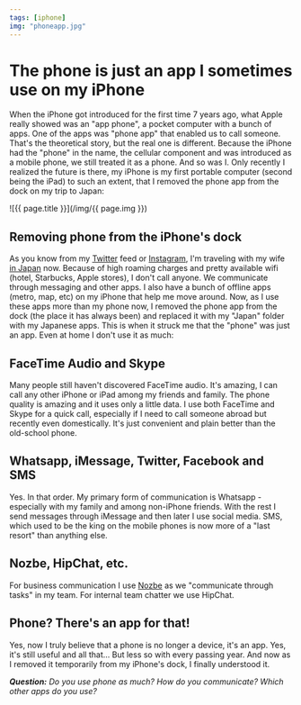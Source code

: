 ```yaml
---
tags: [iphone]
img: "phoneapp.jpg"
---
```


# The phone is just an app I sometimes use on my iPhone

When the iPhone got introduced for the first time 7 years ago, what Apple really showed was an "app phone", a pocket computer with a bunch of apps. One of the apps was "phone app" that enabled us to call someone. That's the theoretical story, but the real one is different. Because the iPhone had the "phone" in the name, the cellular component and was introduced as a mobile phone, we still treated it as a phone. And so was I. Only recently I realized the future is there, my iPhone is my first portable computer (second being the iPad) to such an extent, that I removed the phone app from the dock on my trip to Japan:

<!--More-->

![{{ page.title }}](/img/{{ page.img }})

## Removing phone from the iPhone's dock

As you know from my [Twitter][] feed or [Instagram][], I'm traveling with my wife [in Japan](/big-in-japan) now. Because of high roaming charges and pretty available wifi (hotel, Starbucks, Apple stores), I don't call anyone. We communicate through messaging and other apps. I also have a bunch of offline apps (metro, map, etc) on my iPhone that help me move around. Now, as I use these apps more than my phone now, I removed the phone app from the dock (the place it has always been) and replaced it with my "Japan" folder with my Japanese apps. This is when it struck me that the "phone" was just an app. Even at home I don't use it as much:



## FaceTime Audio and Skype

Many people still haven't discovered FaceTime audio. It's amazing, I can call any other iPhone or iPad among my friends and family. The phone quality is amazing and it uses only a little data. I use both FaceTime and Skype for a quick call, especially if I need to call someone abroad but recently even domestically. It's just convenient and plain better than the old-school phone.

## Whatsapp, iMessage, Twitter, Facebook and SMS

Yes. In that order. My primary form of communication is Whatsapp - especially with my family and among non-iPhone friends. With the rest I send messages through iMessage and then later I use social media. SMS, which used to be the king on the mobile phones is now more of a "last resort" than anything else.

## Nozbe, HipChat, etc.

For business communication I use [Nozbe][n] as we "communicate through tasks" in my team. For internal team chatter we use HipChat.

## Phone? There's an app for that!

Yes, now I truly believe that a phone is no longer a device, it's an app. Yes, it's still useful and all that... But less so with every passing year. And now as I removed it temporarily from my iPhone's dock, I finally understood it.

***Question:*** *Do you use phone as much? How do you communicate? Which other apps do you use?*

[Dropbox]: http://db.tt/kD7Liux
[Evernote]: /how-i-use-evernote
[Nozbe]: http://www.nozbe.com/
[s]: http://www.nozbe.com/signup
[#iPadOnly]: http://ipadonly.net/
[Productive! Magazine]: http://www.productivemag.com/
[Productive! Show]: /show
[Twitter]: http://twitter.com/MSliwinski
[Instagram]: http://pics.sliwinski.com



[n]: https://michael.gratis/nozbe
